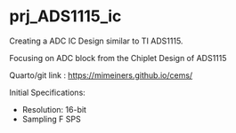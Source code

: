 # prj_ADS1115_ic
Creating a ADC IC Design similar to TI ADS1115.

Focusing on ADC block from the Chiplet Design of ADS1115


Quarto/git link : https://mimeiners.github.io/cems/

Initial Specifications: 
- Resolution: 16-bit
- Sampling F SPS
